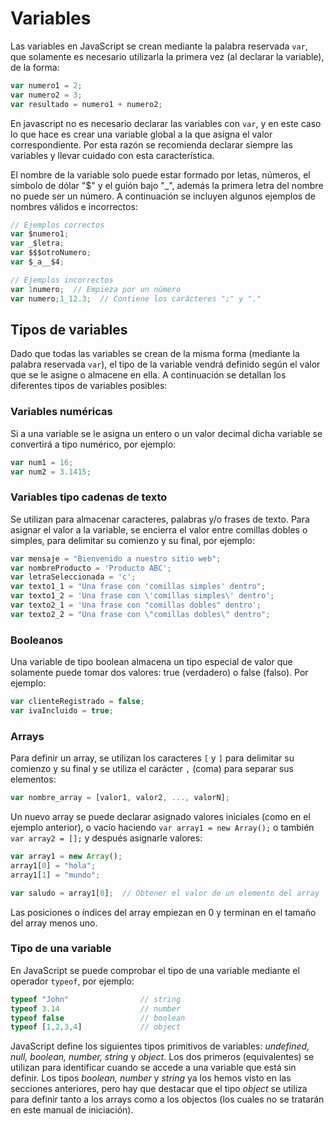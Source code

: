 # Variables

Las variables en JavaScript se crean mediante la palabra reservada `var`, que solamente es necesario utilizarla la primera vez (al declarar la variable), de la forma:

```javascript
var numero1 = 2;
var numero2 = 3;
var resultado = numero1 + numero2;
```

En javascript no es necesario declarar las variables con `var`, y en este caso lo que hace es crear una variable global a la que asigna el valor correspondiente. Por esta razón se recomienda declarar siempre las variables y llevar cuidado con esta característica.

El nombre de la variable solo puede estar formado por letas, números, el símbolo de dólar "$" y el guión bajo "_", además la primera letra del nombre no puede ser un número. A continuación se incluyen algunos ejemplos de nombres válidos e incorrectos:

```javascript
// Ejemplos correctos
var $numero1;
var _$letra;
var $$$otroNumero;
var $_a__$4;

// Ejemplos incorrectos
var 1numero;  // Empieza por un número
var numero;1_12.3;  // Contiene los carácteres ";" y "."
```


## Tipos de variables

Dado que todas las variables se crean de la misma forma (mediante la palabra reservada `var`), el tipo de la variable vendrá definido según el valor que se le asigne o almacene en ella. A continuación se detallan los diferentes tipos de variables posibles:


### Variables numéricas

Si a una variable se le asigna un entero o un valor decimal dicha variable se convertirá a tipo numérico, por ejemplo:

```javascript
var num1 = 16;
var num2 = 3.1415;
```

### Variables tipo cadenas de texto

Se utilizan para almacenar caracteres, palabras y/o frases de texto. Para asignar el valor a la variable, se encierra el valor entre comillas dobles o simples, para delimitar su comienzo y su final, por ejemplo:

```javascript
var mensaje = "Bienvenido a nuestro sitio web";
var nombreProducto = 'Producto ABC';
var letraSeleccionada = 'c';
var texto1_1 = "Una frase con 'comillas simples' dentro";
var texto1_2 = 'Una frase con \'comillas simples\' dentro';
var texto2_1 = 'Una frase con "comillas dobles" dentro';
var texto2_2 = "Una frase con \"comillas dobles\" dentro";
```

### Booleanos

Una variable de tipo boolean almacena un tipo especial de valor que solamente puede tomar dos valores: true (verdadero) o false (falso). Por ejemplo:

```javascript
var clienteRegistrado = false;
var ivaIncluido = true;
```



### Arrays

Para definir un array, se utilizan los caracteres `[` y `]` para delimitar su comienzo y su final y se utiliza el carácter `,` (coma) para separar sus elementos:

```javascript
var nombre_array = [valor1, valor2, ..., valorN];
```

Un nuevo array se puede declarar asignado valores iniciales (como en el ejemplo anterior), o vacío haciendo `var array1 = new Array();` o también `var array2 = [];` y después asignarle valores:

```javascript
var array1 = new Array();
array1[0] = "hola";
array1[1] = "mundo";

var saludo = array1[0];  // Obtener el valor de un elemento del array
```

Las posiciones o índices del array empiezan en 0 y terminan en el tamaño del array menos uno.


### Tipo de una variable

En JavaScript se puede comprobar el tipo de una variable mediante el operador `typeof`, por ejemplo:

```javascript
typeof "John"                // string
typeof 3.14                  // number
typeof false                 // boolean
typeof [1,2,3,4]             // object
```

JavaScript define los siguientes tipos primitivos de variables: _undefined, null, boolean, number, string_ y _object_. Los dos primeros (equivalentes) se utilizan para identificar cuando se accede a una variable que está sin definir. Los tipos _boolean, number_ y _string_ ya los hemos visto en las secciones anteriores, pero hay que destacar que el tipo _object_ se utiliza para definir tanto a los arrays como a los objectos (los cuales no se tratarán en este manual de iniciación).

